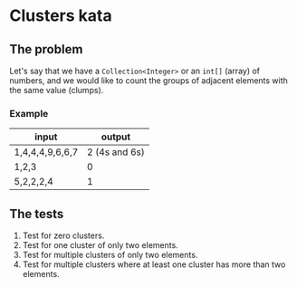 # Clusters kata

## The problem

Let's say that we have a `Collection<Integer>` or an `int[]` (array) of numbers, and we would like to count the
groups of adjacent elements with the same value (clumps).

### Example

input           |output
-----           |------
1,4,4,4,9,6,6,7 |2 (4s and 6s)
1,2,3			|0
5,2,2,2,4		|1


## The tests

1. Test for zero clusters.
1. Test for one cluster of only two elements.
1. Test for multiple clusters of only two elements.
1. Test for multiple clusters where at least one cluster has more than two elements.
